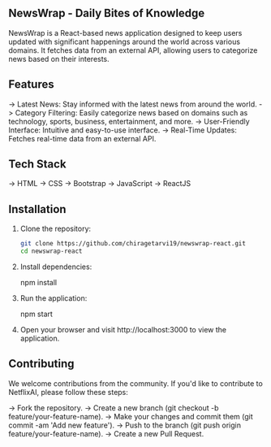 ## NewsWrap - Daily Bites of Knowledge
NewsWrap is a React-based news application designed to keep users updated with significant happenings around the world across various domains. It fetches data from an external API, allowing users to categorize news based on their interests.

## Features
-> Latest News: Stay informed with the latest news from around the world.
-> Category Filtering: Easily categorize news based on domains such as technology, sports, business, entertainment, and more.
-> User-Friendly Interface: Intuitive and easy-to-use interface.
-> Real-Time Updates: Fetches real-time data from an external API.

## Tech Stack
-> HTML
-> CSS
-> Bootstrap
-> JavaScript
-> ReactJS

## Installation

1. Clone the repository:

   ```bash
   git clone https://github.com/chiragetarvi19/newswrap-react.git
   cd newswrap-react

2. Install dependencies:

    npm install

3. Run the application:

    npm start

4. Open your browser and visit http://localhost:3000 to view the application.


## Contributing

We welcome contributions from the community. If you'd like to contribute to NetflixAI, please follow these steps:

-> Fork the repository.
-> Create a new branch (git checkout -b feature/your-feature-name).
-> Make your changes and commit them (git commit -am 'Add new feature').
-> Push to the branch (git push origin feature/your-feature-name).
-> Create a new Pull Request.
